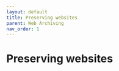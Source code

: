 ```yaml
---
layout: default
title: Preserving websites
parent: Web Archiving
nav_order: 1
---
```

# Preserving websites